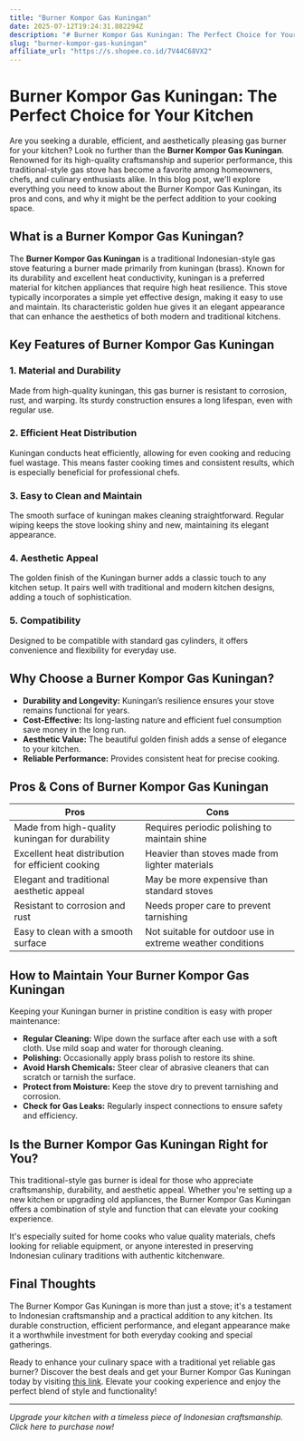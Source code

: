 ```yaml
---
title: "Burner Kompor Gas Kuningan"
date: 2025-07-12T19:24:31.882294Z
description: "# Burner Kompor Gas Kuningan: The Perfect Choice for Your Kitchen..."
slug: "burner-kompor-gas-kuningan"
affiliate_url: "https://s.shopee.co.id/7V44C68VX2"
---
```

# Burner Kompor Gas Kuningan: The Perfect Choice for Your Kitchen

Are you seeking a durable, efficient, and aesthetically pleasing gas burner for your kitchen? Look no further than the **Burner Kompor Gas Kuningan**. Renowned for its high-quality craftsmanship and superior performance, this traditional-style gas stove has become a favorite among homeowners, chefs, and culinary enthusiasts alike. In this blog post, we'll explore everything you need to know about the Burner Kompor Gas Kuningan, its pros and cons, and why it might be the perfect addition to your cooking space.

## What is a Burner Kompor Gas Kuningan?

The **Burner Kompor Gas Kuningan** is a traditional Indonesian-style gas stove featuring a burner made primarily from kuningan (brass). Known for its durability and excellent heat conductivity, kuningan is a preferred material for kitchen appliances that require high heat resilience. This stove typically incorporates a simple yet effective design, making it easy to use and maintain. Its characteristic golden hue gives it an elegant appearance that can enhance the aesthetics of both modern and traditional kitchens.

## Key Features of Burner Kompor Gas Kuningan

### 1. Material and Durability
Made from high-quality kuningan, this gas burner is resistant to corrosion, rust, and warping. Its sturdy construction ensures a long lifespan, even with regular use.

### 2. Efficient Heat Distribution
Kuningan conducts heat efficiently, allowing for even cooking and reducing fuel wastage. This means faster cooking times and consistent results, which is especially beneficial for professional chefs.

### 3. Easy to Clean and Maintain
The smooth surface of kuningan makes cleaning straightforward. Regular wiping keeps the stove looking shiny and new, maintaining its elegant appearance.

### 4. Aesthetic Appeal
The golden finish of the Kuningan burner adds a classic touch to any kitchen setup. It pairs well with traditional and modern kitchen designs, adding a touch of sophistication.

### 5. Compatibility
Designed to be compatible with standard gas cylinders, it offers convenience and flexibility for everyday use.

## Why Choose a Burner Kompor Gas Kuningan?

- **Durability and Longevity:** Kuningan’s resilience ensures your stove remains functional for years.
- **Cost-Effective:** Its long-lasting nature and efficient fuel consumption save money in the long run.
- **Aesthetic Value:** The beautiful golden finish adds a sense of elegance to your kitchen.
- **Reliable Performance:** Provides consistent heat for precise cooking.

## Pros & Cons of Burner Kompor Gas Kuningan

| **Pros** | **Cons** |
|------------|--------------|
| Made from high-quality kuningan for durability | Requires periodic polishing to maintain shine |
| Excellent heat distribution for efficient cooking | Heavier than stoves made from lighter materials |
| Elegant and traditional aesthetic appeal | May be more expensive than standard stoves |
| Resistant to corrosion and rust | Needs proper care to prevent tarnishing |
| Easy to clean with a smooth surface | Not suitable for outdoor use in extreme weather conditions |

## How to Maintain Your Burner Kompor Gas Kuningan

Keeping your Kuningan burner in pristine condition is easy with proper maintenance:

- **Regular Cleaning:** Wipe down the surface after each use with a soft cloth. Use mild soap and water for thorough cleaning.
- **Polishing:** Occasionally apply brass polish to restore its shine.
- **Avoid Harsh Chemicals:** Steer clear of abrasive cleaners that can scratch or tarnish the surface.
- **Protect from Moisture:** Keep the stove dry to prevent tarnishing and corrosion.
- **Check for Gas Leaks:** Regularly inspect connections to ensure safety and efficiency.

## Is the Burner Kompor Gas Kuningan Right for You?

This traditional-style gas burner is ideal for those who appreciate craftsmanship, durability, and aesthetic appeal. Whether you're setting up a new kitchen or upgrading old appliances, the Burner Kompor Gas Kuningan offers a combination of style and function that can elevate your cooking experience.

It's especially suited for home cooks who value quality materials, chefs looking for reliable equipment, or anyone interested in preserving Indonesian culinary traditions with authentic kitchenware.

## Final Thoughts

The Burner Kompor Gas Kuningan is more than just a stove; it's a testament to Indonesian craftsmanship and a practical addition to any kitchen. Its durable construction, efficient performance, and elegant appearance make it a worthwhile investment for both everyday cooking and special gatherings.

Ready to enhance your culinary space with a traditional yet reliable gas burner? Discover the best deals and get your Burner Kompor Gas Kuningan today by visiting [this link](https://s.shopee.co.id/7V44C68VX2). Elevate your cooking experience and enjoy the perfect blend of style and functionality!

---

*Upgrade your kitchen with a timeless piece of Indonesian craftsmanship. Click here to purchase now!*